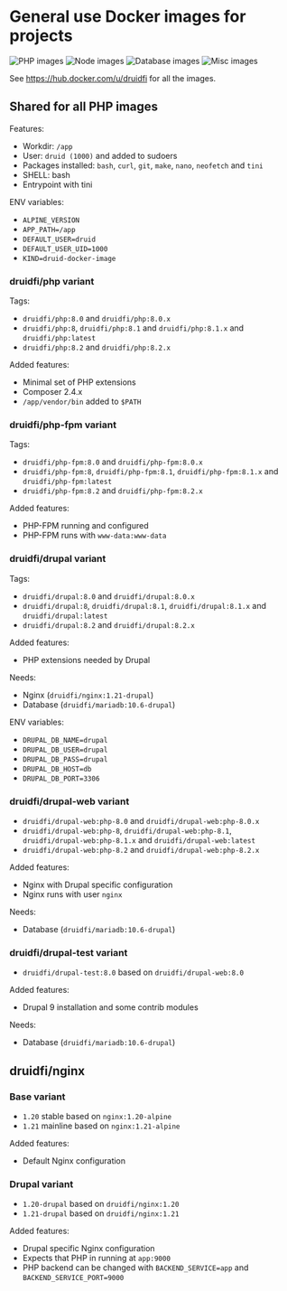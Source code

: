 # General use Docker images for projects

![PHP images](https://github.com/druidfi/docker-images/workflows/PHP%20images/badge.svg)
![Node images](https://github.com/druidfi/docker-images/workflows/Node%20images/badge.svg)
![Database images](https://github.com/druidfi/docker-images/workflows/Database%20images/badge.svg)
![Misc images](https://github.com/druidfi/docker-images/workflows/Misc%20images/badge.svg)

See https://hub.docker.com/u/druidfi for all the images.

## Shared for all PHP images

Features:

- Workdir: `/app`
- User: `druid (1000)` and added to sudoers
- Packages installed: `bash`, `curl`, `git`, `make`, `nano`, `neofetch` and `tini`
- SHELL: bash
- Entrypoint with tini

ENV variables:

- `ALPINE_VERSION`
- `APP_PATH=/app`
- `DEFAULT_USER=druid`
- `DEFAULT_USER_UID=1000`
- `KIND=druid-docker-image`

### druidfi/php variant

Tags:

- `druidfi/php:8.0` and `druidfi/php:8.0.x`
- `druidfi/php:8`, `druidfi/php:8.1` and `druidfi/php:8.1.x` and `druidfi/php:latest`
- `druidfi/php:8.2` and `druidfi/php:8.2.x`

Added features:

- Minimal set of PHP extensions
- Composer 2.4.x
- `/app/vendor/bin` added  to `$PATH`

### druidfi/php-fpm variant

Tags:

- `druidfi/php-fpm:8.0` and `druidfi/php-fpm:8.0.x`
- `druidfi/php-fpm:8`, `druidfi/php-fpm:8.1`, `druidfi/php-fpm:8.1.x` and `druidfi/php-fpm:latest`
- `druidfi/php-fpm:8.2` and `druidfi/php-fpm:8.2.x`

Added features:

- PHP-FPM running and configured
- PHP-FPM runs with `www-data:www-data`

### druidfi/drupal variant

Tags:

- `druidfi/drupal:8.0` and `druidfi/drupal:8.0.x`
- `druidfi/drupal:8`, `druidfi/drupal:8.1`, `druidfi/drupal:8.1.x` and `druidfi/drupal:latest`
- `druidfi/drupal:8.2` and `druidfi/drupal:8.2.x`

Added features:

- PHP extensions needed by Drupal

Needs:

- Nginx (`druidfi/nginx:1.21-drupal`)
- Database (`druidfi/mariadb:10.6-drupal`)

ENV variables:

- `DRUPAL_DB_NAME=drupal`
- `DRUPAL_DB_USER=drupal`
- `DRUPAL_DB_PASS=drupal`
- `DRUPAL_DB_HOST=db`
- `DRUPAL_DB_PORT=3306`

### druidfi/drupal-web variant

- `druidfi/drupal-web:php-8.0` and `druidfi/drupal-web:php-8.0.x`
- `druidfi/drupal-web:php-8`, `druidfi/drupal-web:php-8.1`, `druidfi/drupal-web:php-8.1.x` and `druidfi/drupal-web:latest`
- `druidfi/drupal-web:php-8.2` and `druidfi/drupal-web:php-8.2.x`

Added features:

- Nginx with Drupal specific configuration
- Nginx runs with user `nginx`

Needs:

- Database (`druidfi/mariadb:10.6-drupal`)

### druidfi/drupal-test variant

- `druidfi/drupal-test:8.0` based on `druidfi/drupal-web:8.0`

Added features:

- Drupal 9 installation and some contrib modules

Needs:

- Database (`druidfi/mariadb:10.6-drupal`)

## druidfi/nginx

### Base variant

- `1.20` stable based on `nginx:1.20-alpine`
- `1.21` mainline based on `nginx:1.21-alpine`

Added features:

- Default Nginx configuration

### Drupal variant

- `1.20-drupal` based on `druidfi/nginx:1.20`
- `1.21-drupal` based on `druidfi/nginx:1.21`

Added features:

- Drupal specific Nginx configuration
- Expects that PHP in running at `app:9000`
- PHP backend can be changed with `BACKEND_SERVICE=app` and `BACKEND_SERVICE_PORT=9000`
